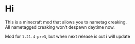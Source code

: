 # Hi
This is a minecraft mod that allows you to nametag creaking.<br>
All nametagged creaking won't despawn daytime now.

Mod for <code>1.21.4-pre3</code>, but when next release is out i will update